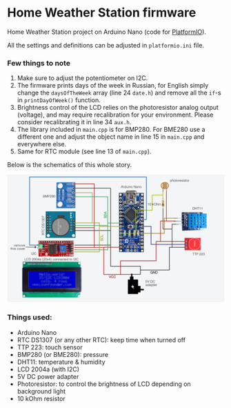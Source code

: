 # Home Weather Station firmware

Home Weather Station project on Arduino Nano (code for [PlatformIO][1]).

All the settings and definitions can be adjusted in `platformio.ini` file.

### Few things to note
1. Make sure to adjust the potentiometer on I2C.
2. The firmware prints days of the week in Russian, for English simply change the `daysOfTheWeek` array (line 24 `date.h`) and remove all the `if`-s in `printDayOfWeek()` function.
3. Brightness control of the LCD relies on the photoresistor analog output (voltage), and may require recalibration for your environment. Please consider recalibrating it in line 34 `aux.h`.
4. The library included in `main.cpp` is for BMP280. For BME280 use a different one and adjust the object name in line 15 in `main.cpp` and everywhere else.
5. Same for RTC module (see line 13 of `main.cpp`).

Below is the schematics of this whole story.

![scheme](https://github.com/haykh/-Arduino-Home-Weather-Station/blob/master/scheme.png)

### Things used:
- Arduino Nano
- RTC DS1307 (or any other RTC): keep time when turned off
- TTP 223: touch sensor
- BMP280 (or BME280): pressure
- DHT11: temperature & humidity
- LCD 2004a (with I2C)
- 5V DC power adapter
- Photoresistor: to control the brightness of LCD depending on background light
- 10 kOhm resistor

[1]: https://docs.platformio.org/en/latest/ide/atom.html
